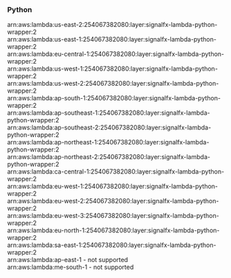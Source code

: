 <h3>Python</h3>

arn:aws:lambda:us-east-2:254067382080:layer:signalfx-lambda-python-wrapper:2<br>
arn:aws:lambda:us-east-1:254067382080:layer:signalfx-lambda-python-wrapper:2<br>
arn:aws:lambda:eu-central-1:254067382080:layer:signalfx-lambda-python-wrapper:2<br>
arn:aws:lambda:us-west-1:254067382080:layer:signalfx-lambda-python-wrapper:2<br>
arn:aws:lambda:us-west-2:254067382080:layer:signalfx-lambda-python-wrapper:2<br>
arn:aws:lambda:ap-south-1:254067382080:layer:signalfx-lambda-python-wrapper:2<br>
arn:aws:lambda:ap-southeast-1:254067382080:layer:signalfx-lambda-python-wrapper:2<br>
arn:aws:lambda:ap-southeast-2:254067382080:layer:signalfx-lambda-python-wrapper:2<br>
arn:aws:lambda:ap-northeast-1:254067382080:layer:signalfx-lambda-python-wrapper:2<br>
arn:aws:lambda:ap-northeast-2:254067382080:layer:signalfx-lambda-python-wrapper:2<br>
arn:aws:lambda:ca-central-1:254067382080:layer:signalfx-lambda-python-wrapper:2<br>
arn:aws:lambda:eu-west-1:254067382080:layer:signalfx-lambda-python-wrapper:2<br>
arn:aws:lambda:eu-west-2:254067382080:layer:signalfx-lambda-python-wrapper:2<br>
arn:aws:lambda:eu-west-3:254067382080:layer:signalfx-lambda-python-wrapper:2<br>
arn:aws:lambda:eu-north-1:254067382080:layer:signalfx-lambda-python-wrapper:2<br>
arn:aws:lambda:sa-east-1:254067382080:layer:signalfx-lambda-python-wrapper:2<br>
arn:aws:lambda:ap-east-1 - not supported<br>
arn:aws:lambda:me-south-1 - not supported<br>

<!-- Note to maintainers: please be careful editing this file. 
